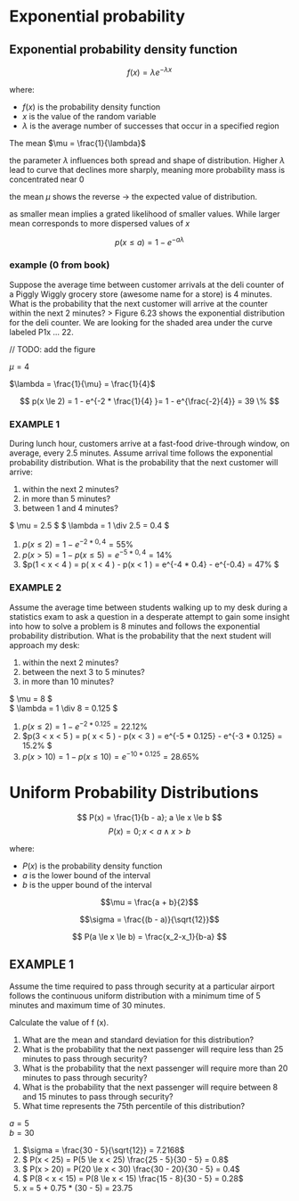 # Exponential probability

## Exponential probability density function 

$$ f(x) = \lambda e^{-\lambda x} $$

where:   
 - $f(x)$ is the probability density function
 - $x$ is the value of the random variable
 - $\lambda$ is the average number of successes that occur in a specified region

The mean $\mu = \frac{1}{\lambda}$

the parameter $\lambda$ influences both spread and shape of distribution.
Higher $\lambda$ lead to curve that declines more sharply, meaning more probability mass is concentrated near $0$ 

the mean $\mu$ shows the reverse -> the expected value of distribution.

as smaller mean implies a grated likelihood of smaller values. While larger mean corresponds to more dispersed values of $x$ 

$$ p(x \le a) = 1 - e^{-a\lambda} $$

### example (0 from book)

Suppose the average time between customer arrivals at the deli counter of a Piggly Wiggly grocery store (awesome name for a store) is 4 minutes. What is the probability that the next customer will arrive at the counter within the next 2 minutes? > Figure 6.23 shows the exponential distribution for the deli counter. We are looking for the shaded area under the curve labeled P1x ... 22.

// TODO: add the figure 

$\mu = 4$ 

$\lambda = \frac{1}{\mu} = \frac{1}{4}$

$$ p(x \le 2) = 1 - e^{-2 * \frac{1}{4} }= 1 - e^{\frac{-2}{4}} =  39 \% $$


### EXAMPLE 1
During lunch hour, customers arrive at a fast-food drive-through window, on average, every 2.5
minutes. Assume arrival time follows the exponential probability distribution.
What is the probability that the next customer will arrive:
1. within the next 2 minutes?
2. in more than 5 minutes?
3. between 1 and 4 minutes?

$ \mu = 2.5 $  $ \lambda = 1 \div 2.5 = 0.4 $

1. $p(x \le 2 ) = 1 - e^{-2 * 0,4 } = 55\%$  
2. $p(x > 5 ) =  1 -  p(x \le 5 ) =  e^{-5 * 0,4 } = 14\%$  
3. $p(1 < x < 4 ) = p( x < 4 ) - p(x < 1 ) = e^{-4 * 0.4} - e^{-0.4} = 47\% $ 


### EXAMPLE 2
Assume the average time between students walking up to my desk during a statistics exam to ask
a question in a desperate attempt to gain some insight into how to solve a problem is 8 minutes
and follows the exponential probability distribution.
What is the probability that the next student will approach my desk:
1. within the next 2 minutes?
2. between the next 3 to 5 minutes?
3. in more than 10 minutes?

$ \mu = 8 $  
$ \lambda = 1 \div 8 = 0.125 $

1. $p(x \le 2 ) = 1 - e^{-2 * 0.125 } = 22.12\%$
2. $p(3 < x < 5 ) = p( x < 5 ) - p(x < 3 ) = e^{-5 * 0.125} - e^{-3 * 0.125} = 15.2\% $
3. $p(x > 10 ) =  1 -  p(x \le 10 ) =  e^{-10 * 0.125 } = 28.65\%$


# Uniform Probability Distributions

$$ P(x) = \frac{1}{b - a}; a \le x \le b $$
$$ P(x) = 0; x < a \wedge x > b $$

where:  
 - $P(x)$ is the probability density function
 - $a$ is the lower bound of the interval
 - $b$ is the upper bound of the interval

$$\mu = \frac{a + b}{2}$$

$$\sigma = \frac{(b - a)}{\sqrt{12}}$$

$$ P(a \le x \le b) = \frac{x_2-x_1}{b-a} $$

## EXAMPLE 1

Assume the time required to pass through security at a particular airport follows the continuous
uniform distribution with a minimum time of 5 minutes and maximum time of 30 minutes.

Calculate the value of f (x).


1. What are the mean and standard deviation for this distribution?
2. What is the probability that the next passenger will require less than 25 minutes to pass
through security?
3. What is the probability that the next passenger will require more than 20 minutes to pass
through security?
4. What is the probability that the next passenger will require between 8 and 15 minutes to
pass through security?
5. What time represents the 75th percentile of this distribution?

$a = 5$  
$b = 30$

1. $\sigma = \frac{30 - 5}{\sqrt{12}} = 7.2168$
2. $ P(x < 25) = P(5 \le x < 25) \frac{25 - 5}{30 - 5} = 0.8$
3. $ P(x > 20) = P(20 \le x < 30) \frac{30 - 20}{30 - 5} = 0.4$
4. $ P(8 < x < 15) = P(8 \le x < 15) \frac{15 - 8}{30 - 5} = 0.28$
5. x = 5 + 0.75 * (30 - 5) = 23.75
